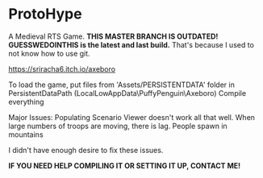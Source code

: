 # ProtoHype
A Medieval RTS Game.
**THIS MASTER BRANCH IS OUTDATED! GUESSWEDOINTHIS is the latest and last build.**
That's because I used to not know how to use git.

https://sriracha6.itch.io/axeboro

To load the game, put files from 'Assets/PERSISTENTDATA' folder in PersistentDataPath (LocalLowAppData\PuffyPenguin\Axeboro)
Compile everything


Major Issues:
Populating Scenario Viewer doesn't work all that well.
When large numbers of troops are moving, there is lag.
People spawn in mountains

I didn't have enough desire to fix these issues.

**IF YOU NEED HELP COMPILING IT OR SETTING IT UP, CONTACT ME!**
